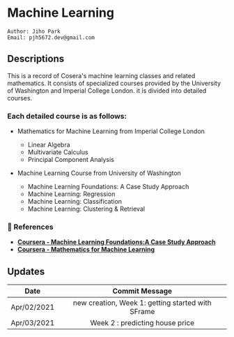 # Machine Learning
````
Author: Jiho Park
Email: pjh5672.dev@gmail.com
````

## Descriptions
This is a record of Cosera's machine learning classes and related mathematics. It consists of specialized courses provided by the University of Washington and Imperial College London. it is divided into detailed courses.   
  
### Each detailed course is as follows:   
- Mathematics for Machine Learning from Imperial College London     
    - Linear Algebra
    - Multivariate Calculus
    - Principal Component Analysis  

- Machine Learning Course from University of Washington   
    - Machine Learning Foundations: A Case Study Approach
    - Machine Learning: Regression
    - Machine Learning: Classification
    - Machine Learning: Clustering & Retrieval   


### :memo: References
- **[Coursera - Machine Learning Foundations:A Case Study Approach](https://www.coursera.org/learn/ml-foundations?specialization=machine-learning)**     
- **[Coursera - Mathematics for Machine Learning](https://www.coursera.org/specializations/mathematics-machine-learning?)**     


## Updates
| Date | Commit Message |
|:----:|:----:|
| Apr/02/2021 | new creation, Week 1: getting started with SFrame |
 Apr/03/2021 | Week 2 : predicting house price |
